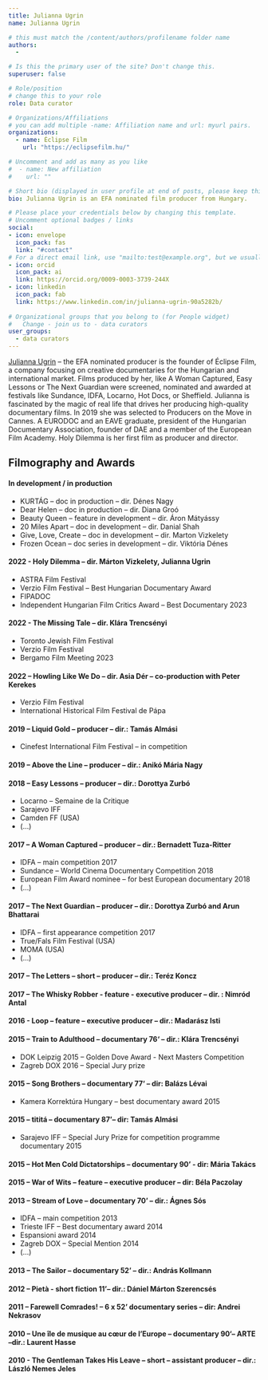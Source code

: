 ```yaml
---
title: Julianna Ugrin
name: Julianna Ugrin

# this must match the /content/authors/profilename folder name
authors:
  - 

# Is this the primary user of the site? Don't change this.
superuser: false

# Role/position 
# change this to your role
role: Data curator

# Organizations/Affiliations
# you can add multiple -name: Affiliation name and url: myurl pairs.
organizations:
  - name: Éclipse Film
    url: "https://eclipsefilm.hu/"

# Uncomment and add as many as you like
#  - name: New affiliation
#    url: ""

# Short bio (displayed in user profile at end of posts, please keep this to 1-2 lines)
bio: Julianna Ugrin is an EFA nominated film producer from Hungary. 

# Please place your credentials below by changing this template.
# Uncomment optional badges / links
social:
- icon: envelope
  icon_pack: fas
  link: "#contact" 
# For a direct email link, use "mailto:test@example.org", but we usually use the contact form and not reveal your email to the open internet.
- icon: orcid
  icon_pack: ai
  link: https://orcid.org/0009-0003-3739-244X
- icon: linkedin
  icon_pack: fab
  link: https://www.linkedin.com/in/julianna-ugrin-90a5282b/
  
# Organizational groups that you belong to (for People widget)
#   Change - join us to - data curators
user_groups: 
  - data curators
---
```


[Julianna Ugrin](https://www.imdb.com/name/nm3782729/) – the EFA nominated producer is the founder of Éclipse Film, a company focusing on creative documentaries for the Hungarian and international market. Films produced by her, like A Woman Captured, Easy Lessons or The Next Guardian were screened, nominated and awarded at festivals like Sundance, IDFA, Locarno, Hot Docs, or Sheffield. Julianna is fascinated by the magic of real life that drives her producing high-quality documentary films. In 2019 she was selected to Producers on the Move in Cannes. A EURODOC and an EAVE graduate, president of the Hungarian Documentary Association, founder of DAE and a member of the European Film Academy. Holy Dilemma is her first film as producer and director.

## Filmography and Awards


#### In development / in production

- KURTÁG – doc in production – dir. Dénes Nagy
- Dear Helen – doc in production – dir. Diana Groó
- Beauty Queen – feature in development – dir. Áron Mátyássy
- 20 Miles Apart – doc in development – dir. Danial Shah
- Give, Love, Create – doc in development – dir. Marton Vizkelety
- Frozen Ocean – doc series in development – dir. Viktória Dénes

#### 2022 - Holy Dilemma – dir. Márton Vizkelety, Julianna Ugrin

- ASTRA Film Festival
- Verzio Film Festival – Best Hungarian Documentary Award
- FIPADOC
- Independent Hungarian Film Critics Award – Best Documentary 2023	

#### 2022 - The Missing Tale – dir. Klára Trencsényi

- Toronto Jewish Film Festival
- Verzio Film Festival
- Bergamo Film Meeting 2023

#### 2022 – Howling Like We Do – dir. Asia Dér – co-production with Peter Kerekes

- Verzio Film Festival
- International Historical Film Festival de Pápa

#### 2019 – Liquid Gold – producer – dir.: Tamás Almási

- Cinefest International Film Festival – in competition

#### 2019 – Above the Line – producer – dir.: Anikó Mária Nagy

#### 2018 – Easy Lessons – producer – dir.: Dorottya Zurbó

- Locarno – Semaine de la Critique
- Sarajevo IFF
- Camden FF (USA)
- (…)

#### 2017 – A Woman Captured – producer – dir.: Bernadett Tuza-Ritter

- IDFA – main competition 2017
- Sundance – World Cinema Documentary Competition 2018
- European Film Award nominee – for best European documentary 2018
- (…) 

#### 2017 – The Next Guardian – producer – dir.: Dorottya Zurbó and Arun Bhattarai

- IDFA – first appearance competition 2017
- True/Fals Film Festival (USA)
- MOMA (USA)
- (…)

#### 2017 – The Letters – short – producer – dir.: Teréz Koncz

#### 2017 – The Whisky Robber - feature - executive producer – dir. : Nimród Antal

#### 2016 - Loop – feature – executive producer – dir.: Madarász Isti

#### 2015 – Train to Adulthood – documentary 76‘ – dir.: Klára Trencsényi

- DOK Leipzig 2015 – Golden Dove Award - Next Masters Competition
- Zagreb DOX 2016 – Special Jury prize		

#### 2015 – Song Brothers – documentary 77‘ – dir: Balázs Lévai

- Kamera Korrektúra Hungary – best documentary award 2015

#### 2015 – tititá – documentary 87’– dir: Tamás Almási

- Sarajevo IFF – Special Jury Prize for competition programme documentary 2015

#### 2015 – Hot Men Cold Dictatorships – documentary 90’ - dir: Mária Takács

#### 2015 – War of Wits – feature – executive producer – dir: Béla Paczolay

#### 2013 – Stream of Love – documentary 70’ – dir.: Ágnes Sós 

- IDFA – main competition 2013
- Trieste IFF – Best documentary award 2014
- Espansioni award 2014
- Zagreb DOX – Special Mention 2014	
- (…)

#### 2013 – The Sailor – documentary 52’ – dir.: András Kollmann

#### 2012 – Pietà - short fiction 11’– dir.: Dániel Márton Szerencsés 

#### 2011 – Farewell Comrades! – 6 x 52’ documentary series – dir: Andrei Nekrasov 

#### 2010 – Une île de musique au cœur de l’Europe – documentary 90‘– ARTE –dir.: Laurent Hasse

#### 2010 - The Gentleman Takes His Leave – short – assistant producer – dir.: László Nemes Jeles
